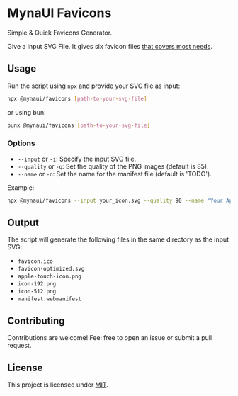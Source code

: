 # MynaUI Favicons

Simple & Quick Favicons Generator.

Give a input SVG File. It gives six favicon files [that covers most needs](https://evilmartians.com/chronicles/how-to-favicon-in-2021-six-files-that-fit-most-needs).

## Usage

Run the script using `npx` and provide your SVG file as input:

```bash
npx @mynaui/favicons [path-to-your-svg-file]
```

or using bun:

```bash
bunx @mynaui/favicons [path-to-your-svg-file]
```

### Options

- `--input` or `-i`: Specify the input SVG file.
- `--quality` or `-q`: Set the quality of the PNG images (default is 85).
- `--name` or `-n`: Set the name for the manifest file (default is 'TODO').

Example:

```bash
npx @mynaui/favicons --input your_icon.svg --quality 90 --name "Your App Name"
```

## Output

The script will generate the following files in the same directory as the input SVG:

- `favicon.ico`
- `favicon-optimized.svg`
- `apple-touch-icon.png`
- `icon-192.png`
- `icon-512.png`
- `manifest.webmanifest`

## Contributing

Contributions are welcome! Feel free to open an issue or submit a pull request.

## License

This project is licensed under [MIT](https://github.com/praveenjuge/mynaui-favicons/blob/main/LICENSE).
